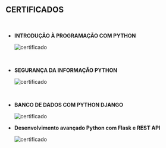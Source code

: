 ##  CERTIFICADOS

<div style ="display: inline_block"><br/>

* **INTRODUÇÃO À PROGRAMAÇÃO COM PYTHON**

  <img align = "center" alt= "certificado" src= "https://media-exp1.licdn.com/dms/image/C4D22AQFnGKVanKeK8w/feedshare-shrink_800/0/1651722023974?e=1654732800&v=beta&t=qx2pIlYXSF6Qb335nPwCQvnDIr21nDFVEWWao0Cf8Wk" />
</div>

<div style ="display: inline_block"><br/>

* **SEGURANÇA DA INFORMAÇÃO PYTHON**
    
    <img align = "center" alt= "certificado" src= "https://media-exp1.licdn.com/dms/image/C4D22AQHul51FqaMlQw/feedshare-shrink_800/0/1651880367064?e=1654732800&v=beta&t=nPW7kjZMRO0tN1axHseYsnA0gROtM_QtgE4-hi7eB5o" />
</div>

<div style ="display: inline_block"><br/>
  
  * **BANCO DE DADOS COM PYTHON DJANGO**
  
    <img align = "center" alt= "certificado" src= "https://hermes.digitalinnovation.one/certificates/cover/2FF7A777.jpg" />
  
</div>

* **Desenvolvimento avançado Python com Flask e REST API**

    <img align = "center" alt= "certificado" src= "https://hermes.digitalinnovation.one/certificates/cover/0B0C0092.jpg" />
